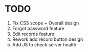# TODO
1. Fix CSS scope + Overall design
2. Forgot password feature
3. Edit records feature
4. Rework add record button design
5. Add JS to check server health
